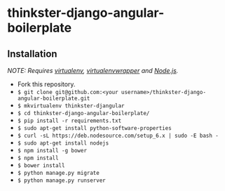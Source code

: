 # thinkster-django-angular-boilerplate

## Installation

*NOTE: Requires [virtualenv](http://virtualenv.readthedocs.org/en/latest/),
[virtualenvwrapper](http://virtualenvwrapper.readthedocs.org/en/latest/) and
[Node.js](http://nodejs.org/).*

* Fork this repository.
* `$ git clone git@github.com:<your username>/thinkster-django-angular-boilerplate.git`
* `$ mkvirtualenv thinkster-djangular`
* `$ cd thinkster-django-angular-boilerplate/`
* `$ pip install -r requirements.txt`
* `$ sudo apt-get install python-software-properties`
* `$ curl -sL https://deb.nodesource.com/setup_6.x | sudo -E bash -`
* `$ sudo apt-get install nodejs`
* `$ npm install -g bower`
* `$ npm install`
* `$ bower install`
* `$ python manage.py migrate`
* `$ python manage.py runserver`

